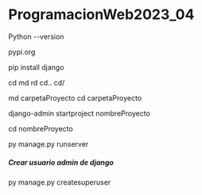 # ProgramacionWeb2023_04

Python --version

pypi.org

pip install django

cd md rd cd.. cd/

md carpetaProyecto
cd carpetaProyecto

django-admin startproject nombreProyecto

cd nombreProyecto
 
py manage.py runserver


##### Crear usuario admin de django
py manage.py createsuperuser

